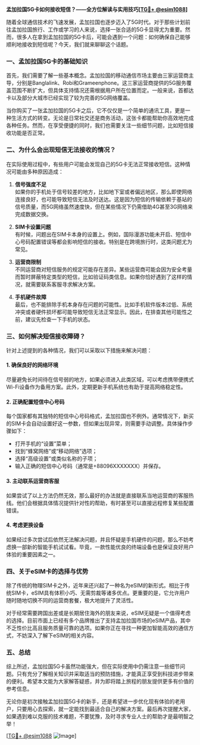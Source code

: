 **孟加拉国5G卡如何接收短信？——全方位解读与实用技巧[[TG💪+ @esim1088](https://t.me/s/esim1088)]**

随着全球通信技术的飞速发展，孟加拉国也逐步迈入了5G时代。对于那些计划前往孟加拉国旅行、工作或学习的人来说，选择一张合适的5G卡显得尤为重要。然而，很多人在拿到孟加拉国的5G卡后，可能会遇到一个问题：如何确保自己能够顺利地接收到短信呢？今天，我们就来聊聊这个话题。

### 一、孟加拉国5G卡的基础知识

首先，我们需要了解一些基本概念。孟加拉国的移动通信市场主要由三家运营商主导，分别是Banglalink、Robi和Grameenphone。这三家运营商提供的5G服务覆盖范围不断扩大，但具体支持情况还需根据用户所在位置而定。一般来说，首都达卡以及部分大城市已经实现了较为完善的5G网络覆盖。

当你购买了一张孟加拉国的5G卡之后，它不仅仅是一个简单的通讯工具，更是一种生活方式的转变。无论是日常社交还是商务活动，这张卡都能帮助你高效地完成各种任务。然而，在享受便捷的同时，我们也需要关注一些细节问题，比如短信接收功能是否正常。

### 二、为什么会出现短信无法接收的情况？

在实际使用过程中，有些用户可能会发现自己的5G卡无法正常接收短信。这种情况可能由多种原因造成：

1. **信号强度不足**  
   如果你的手机处于信号较差的地方，比如地下室或者偏远地区，那么即使网络连接良好，也可能导致短信无法及时送达。这是因为短信的传输依赖于基站的信号质量，而5G网络虽然速度快，但在某些情况下仍需借助4G甚至3G网络来完成数据交换。

2. **SIM卡设置问题**  
   有时候，问题出在SIM卡本身的设置上。例如，国际漫游功能未开启、短信中心号码配置错误等都会影响短信的接收。特别是在跨境旅行时，这类问题尤为常见。

3. **运营商限制**  
   不同运营商对短信服务的规定可能存在差异。某些运营商可能会因为安全考量而暂时屏蔽特定类型的短信，比如验证码类信息。如果你恰好遇到了这样的情况，就需要联系客服寻求解决方案。

4. **手机硬件故障**  
   最后，也不能排除手机本身存在问题的可能性。比如手机软件版本过低、系统冲突或者硬件损坏都可能导致短信无法正常显示。因此，在排查其他可能性之前，建议先检查一下手机的状态。

### 三、如何解决短信接收障碍？

针对上述提到的各种情况，我们可以采取以下措施来解决问题：

#### 1. 确保良好的网络环境
尽量避免长时间待在信号弱的地方，如果必须进入此类区域，可以考虑携带便携式Wi-Fi设备作为备用方案。此外，定期更新手机系统也有助于提高网络稳定性。

#### 2. 正确配置短信中心号码
每个国家都有其独特的短信中心号码格式，孟加拉国也不例外。通常情况下，新买的SIM卡会自动设置好这一参数，但如果出现异常，则需要手动调整。具体操作步骤如下：
- 打开手机的“设置”菜单；
- 找到“蜂窝网络”或“移动网络”选项；
- 选择“高级设置”或类似名称的子项；
- 输入正确的短信中心号码（通常是+88096XXXXXXX）并保存。

#### 3. 主动联系运营商客服
如果尝试了以上方法仍然无效，那么最好的办法就是直接联系当地运营商的客服热线。他们会根据具体情况提供针对性的帮助，有时甚至可以直接远程修复某些配置错误。

#### 4. 考虑更换设备
如果经过多次尝试后依然无法解决问题，并且怀疑是手机硬件的问题，那么不妨考虑换一部新的智能手机试试看。毕竟，一款性能优良的终端设备也是保证良好用户体验的重要因素之一。

### 四、关于eSIM卡的选择与优势

除了传统的物理SIM卡之外，近年来还兴起了一种名为eSIM的新形式。相比于传统SIM卡，eSIM具有体积小巧、无需剪裁等诸多优点。更重要的是，它允许用户随时随地切换不同的运营商套餐，极大地提升了灵活性。

对于经常需要跨国出差或是长期居住海外的朋友来说，eSIM无疑是一个值得考虑的选择。目前市面上已经有多个品牌推出了支持孟加拉国市场的eSIM产品，其中不乏性价比高且服务质量可靠的选项。如果你正在寻找一种更加智能高效的通信方式，不妨深入了解下eSIM的相关内容。

### 五、总结

综上所述，孟加拉国5G卡虽然功能强大，但在实际使用中仍需注意一些细节问题。只有充分了解相关知识并采取适当的预防措施，才能真正享受到科技进步带来的便利。希望本文能为大家解答疑惑，并为即将踏上旅程的朋友提供更多有价值的参考信息。

无论你是初次接触孟加拉国5G卡的新手，还是希望进一步优化现有体验的老用户，只要用心去探索，就一定能找到最适合自己的解决方案。最后再次提醒大家，如果遇到难以克服的技术难题，不要犹豫，及时寻求专业人士的帮助才是最明智之举！

[[TG💪+ @esim1088](https://t.me/s/esim1088) ![Image](https://i.postimg.cc/4NQfJmqS/Snipaste-2025-05-13-00-14-12.png)]